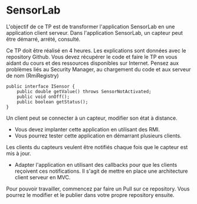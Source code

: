 SensorLab
=========

L'objectif de ce TP est de transformer l'application SensorLab en une application client serveur.
Dans l'application SensorLab, un capteur peut être démarré, arrété, consulté.

Ce TP doit être réalisé en 4 heures. Les explications sont données avec le repository Github. Vous devez récupérer le code et faire le TP en vous aidant du cours et des ressources disponibles sur Internet. Pensez aux problèmes liés au Security Manager, au chargement du code et aux serveur de nom (RmiRegistry)

```
public interface ISensor {
    public double getValue() throws SensorNotActivated;
    public void onOff();
    public boolean getStatus();
}
```

Un client peut se connecter à un capteur, modifier son état à distance.

* Vous devez implanter cette application en utilisant des RMI.
* Vous pourrez tester cette application en démarrant plusieurs clients.

Les clients du capteurs veulent être notifiés chaque fois que le capteur est mis à jour.

* Adapter l'application en utilisant des callbacks pour que les clients reçoivent ces notifications. 
Il s'agit de mettre en place une architecture client serveur en MVC.

Pour pouvoir travailler, commencez par faire un Pull sur ce repository. Vous pourrez le modifier et le publier dans votre propre repository ensuite.

